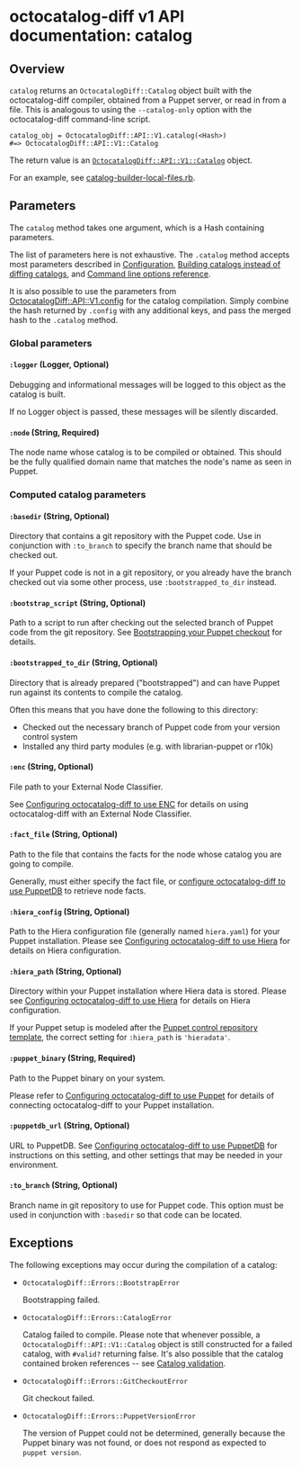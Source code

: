 # octocatalog-diff v1 API documentation: catalog

## Overview

`catalog` returns an `OctocatalogDiff::Catalog` object built with the octocatalog-diff compiler, obtained from a Puppet server, or read in from a file. This is analogous to using the `--catalog-only` option with the octocatalog-diff command-line script.

```
catalog_obj = OctocatalogDiff::API::V1.catalog(<Hash>)
#=> OctocatalogDiff::API::V1::Catalog
```

The return value is an [`OctocatalogDiff::API::V1::Catalog`](/doc/dev/api/v1/objects/catalog.md) object.

For an example, see [catalog-builder-local-files.rb](/examples/api/v1/catalog-builder-local-files.rb).

## Parameters

The `catalog` method takes one argument, which is a Hash containing parameters.

The list of parameters here is not exhaustive. The `.catalog` method accepts most parameters described in [Configuration](/doc/configuration.md), [Building catalogs instead of diffing catalogs](/doc/advanced-catalog-only.md), and [Command line options reference](/doc/optionsref.md).

It is also possible to use the parameters from [OctocatalogDiff::API::V1.config](/doc/dev/api/v1/calls/config.md) for the catalog compilation. Simply combine the hash returned by `.config` with any additional keys, and pass the merged hash to the `.catalog` method.

### Global parameters

#### `:logger` (Logger, Optional)

Debugging and informational messages will be logged to this object as the catalog is built.

If no Logger object is passed, these messages will be silently discarded.

#### `:node` (String, Required)

The node name whose catalog is to be compiled or obtained. This should be the fully qualified domain name that matches the node's name as seen in Puppet.

### Computed catalog parameters

#### `:basedir` (String, Optional)

Directory that contains a git repository with the Puppet code. Use in conjunction with `:to_branch` to specify the branch name that should be checked out.

If your Puppet code is not in a git repository, or you already have the branch checked out via some other process, use `:bootstrapped_to_dir` instead.

#### `:bootstrap_script` (String, Optional)

Path to a script to run after checking out the selected branch of Puppet code from the git repository. See [Bootstrapping your Puppet checkout](/doc/advanced-bootstrap.md) for details.

#### `:bootstrapped_to_dir` (String, Optional)

Directory that is already prepared ("bootstrapped") and can have Puppet run against its contents to compile the catalog.

Often this means that you have done the following to this directory:

- Checked out the necessary branch of Puppet code from your version control system
- Installed any third party modules (e.g. with librarian-puppet or r10k)

#### `:enc` (String, Optional)

File path to your External Node Classifier.

See [Configuring octocatalog-diff to use ENC](/doc/configuration-enc.md) for details on using octocatalog-diff with an External Node Classifier.

#### `:fact_file` (String, Optional)

Path to the file that contains the facts for the node whose catalog you are going to compile.

Generally, must either specify the fact file, or [configure octocatalog-diff to use PuppetDB](/doc/configuration-puppetdb.md) to retrieve node facts.

#### `:hiera_config` (String, Optional)

Path to the Hiera configuration file (generally named `hiera.yaml`) for your Puppet installation. Please see [Configuring octocatalog-diff to use Hiera](/doc/configuration-hiera.md) for details on Hiera configuration.

#### `:hiera_path` (String, Optional)

Directory within your Puppet installation where Hiera data is stored. Please see [Configuring octocatalog-diff to use Hiera](/doc/configuration-hiera.md) for details on Hiera configuration.

If your Puppet setup is modeled after the [Puppet control repository template](https://github.com/puppetlabs/control-repo), the correct setting for `:hiera_path` is `'hieradata'`.

#### `:puppet_binary` (String, Required)

Path to the Puppet binary on your system.

Please refer to [Configuring octocatalog-diff to use Puppet](/doc/configuration-puppet.md) for details of connecting octocatalog-diff to your Puppet installation.

#### `:puppetdb_url` (String, Optional)

URL to PuppetDB. See [Configuring octocatalog-diff to use PuppetDB](/doc/configuration-puppetdb.md) for instructions on this setting, and other settings that may be needed in your environment.

#### `:to_branch` (String, Optional)

Branch name in git repository to use for Puppet code. This option must be used in conjunction with `:basedir` so that code can be located.

## Exceptions

The following exceptions may occur during the compilation of a catalog:

- `OctocatalogDiff::Errors::BootstrapError`

  Bootstrapping failed.

- `OctocatalogDiff::Errors::CatalogError`

  Catalog failed to compile. Please note that whenever possible, a `OctocatalogDiff::API::V1::Catalog` object is still constructed for a failed catalog, with `#valid?` returning false. It's also possible that the catalog contained broken references -- see [Catalog validation](/doc/advanced-catalog-validation.md).

- `OctocatalogDiff::Errors::GitCheckoutError`

  Git checkout failed.

- `OctocatalogDiff::Errors::PuppetVersionError`

  The version of Puppet could not be determined, generally because the Puppet binary was not found, or does not respond as expected to `puppet version`.
